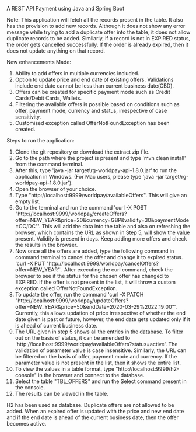 A REST API Payment using Java and Spring Boot

Note: This application will fetch all the records present in the table. It also has the provision to add new records. Although it does not show any error message while trying to add a duplicate offer into the table, it does not allow duplicate records to be added. Similarly, if a record is not in EXPIRED status, the order gets cancelled successfully. If the order is already expired, then it does not update anything on that record.

New enhancements Made:

1. Ability to add offers in multiple currencies included.
2. Option to update price and end date of existing offers. Validations include end date cannot be less than current business date(CBD).
3. Offers can be created for specific payment mode such as Credit Cards/Debit Cards, Wallets.
4. Filtering the available offers is possible based on conditions such as offer, payment mode, currency and status, irrespective of case sensitivity.
5. Customised exception called OfferNotFoundException has been created.

Steps to run the application:

1. Clone the git repository or download the extract zip file.
2. Go to the path where the project is present and type 'mvn clean install' from the command terminal.
3. After this, type 'java -jar target\rg-worldpay-api-1.8.0.jar' to run the application in Windows. (For Mac users, please type 'java -jar target/rg-worldpay-api-1.8.0.jar').
4. Open the browser of your choice.
5. Type "http://localhost:9999/worldpay/availableOffers". This will give an empty list.
6. Go to the terminal and run the command 'curl -X POST "http://localhost:9999/worldpay/createOffers?offer=NEW_YEAR&price=20&currency=GBP&validity=30&paymentMode=CC/DC"'. This will add the data into the table and also on refreshing the browser, which contains the URL as shown in Step 5, will show the value present. Validity is present in days. Keep adding more offers and check the results in the browser.
7. Now once all the offers are added, type the following command in command terminal to cancel the offer and change it to expired status.
'curl -X PUT "http://localhost:9999/worldpay/cancelOffers?offer=NEW_YEAR"'. After executing the curl command, check the browser to see if the status for the chosen offer has changed to EXPIRED. If the offer is not present in the list, it will throw a custom exception called OfferNotFoundException.
8. To update the offer, run the command 'curl -X PATCH "http://localhost:9999/worldpay/updateOffers?offer=NEW_YEAR&price=50&endDate=2020-03-29%2022:19:00"'. Currently, this allows updation of price irrespective of whether the end date given is past or future, however, the end date gets updated only if it is ahead of current business date.
9. The URL given in step 5 shows all the entries in the database. To filter out on the basis of status, it can be amended to 'http://localhost:9999/worldpay/availableOffers?status=active'. The validation of parameter value is case insensitive. Similarly, the URL can be filtered on the basis of offer, payment mode and currency. If the parameter value is not present in the list, then it shows the entire list.
10. To view the values in a table format, type "http://localhost:9999/h2-console" in the browser and connect to the database.
11. Select the table "TBL_OFFERS" and run the Select command present in the console.
12. The results can be viewed in the table.

H2 has been used as database. Duplicate offers are not allowed to be added. When an expired offer is updated with the price and new end date and if the end date is ahead of the current business date, then the offer becomes active.
